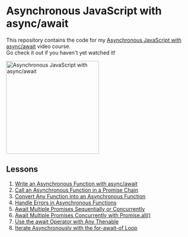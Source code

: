 # Asynchronous JavaScript with async/await

This repository contains the code for my [Asynchronous JavaScript with async/await](https://egghead.io/courses/asynchronous-javascript-with-async-await) video course.  
Go check it out if you haven't yet watched it!

<a href="https://egghead.io/courses/asynchronous-javascript-with-async-await" title="Asynchronous JavaScript with async/await">
<img src="https://d2eip9sf3oo6c2.cloudfront.net/series/square_covers/000/000/118/full/EGH_AsyncJSAwait_Final-01.png?1493405998" width="250" height="250" alt="Asynchronous JavaScript with async/await" />
</a>

## Lessons

1. [Write an Asynchronous Function with async/await](https://github.com/mariusschulz/egghead-async-await/tree/master/lesson-1)
2. [Call an Asynchronous Function in a Promise Chain](https://github.com/mariusschulz/egghead-async-await/tree/master/lesson-2)
3. [Convert Any Function into an Asynchronous Function](https://github.com/mariusschulz/egghead-async-await/tree/master/lesson-3)
4. [Handle Errors in Asynchronous Functions](https://github.com/mariusschulz/egghead-async-await/tree/master/lesson-4)
5. [Await Multiple Promises Sequentially or Concurrently](https://github.com/mariusschulz/egghead-async-await/tree/master/lesson-5)
6. [Await Multiple Promises Concurrently with Promise.all()](https://github.com/mariusschulz/egghead-async-await/tree/master/lesson-6)
7. [Use the await Operator with Any Thenable](https://github.com/mariusschulz/egghead-async-await/tree/master/lesson-7)
8. [Iterate Asynchronously with the for-await-of Loop](https://github.com/mariusschulz/egghead-async-await/tree/master/lesson-8)
